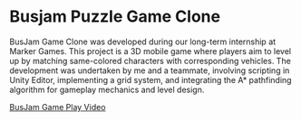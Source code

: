 # Busjam Puzzle Game Clone

BusJam Game Clone was developed during our long-term internship at Marker Games. This project is a 3D mobile game where players aim to level up by matching same-colored characters with corresponding vehicles. The development was undertaken by me and a teammate, involving scripting in Unity Editor, implementing a grid system, and integrating the A* pathfinding algorithm for gameplay mechanics and level design.

[BusJam Game Play Video]()
